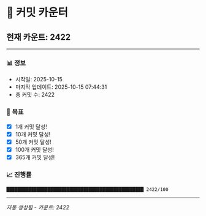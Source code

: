 # 🔢 커밋 카운터

## 현재 카운트: 2422

---

### 📊 정보
- 시작일: 2025-10-15
- 마지막 업데이트: 2025-10-15 07:44:31
- 총 커밋 수: 2422

### 🎯 목표
- [x] 1개 커밋 달성!
- [x] 10개 커밋 달성!
- [x] 50개 커밋 달성!
- [x] 100개 커밋 달성!
- [x] 365개 커밋 달성!

### 📈 진행률
```
██████████████████████████████████████████████████ 2422/100
```

---
*자동 생성됨 - 카운트: 2422*
